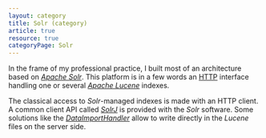 ```yaml
---
layout: category
title: Solr (category)
article: true
resource: true
categoryPage: Solr
---
```

<div>
<p>
In the frame of my professional practice, I built most of an architecture based on <em><a href="http://lucene.apache.org/solr/">Apache Solr</a></em>. This platform is in a few words an <a href=="http://en.wikipedia.org/wiki/Hypertext_Transfer_Protocol">HTTP</a> interface handling one or several <em><a href="http://lucene.apache.org/">Apache Lucene</a></em> indexes. 
</p>
<p>
The classical access to <em>Solr</em>-managed indexes is made with an HTTP client. A common client API called <em><a href="https://wiki.apache.org/solr/Solrj">SolrJ</a></em> is provided with the <em>Solr</em> software. Some solutions like the <em><a href="https://wiki.apache.org/solr/DataImportHandler">DataImportHandler</a></em> allow to write directly in the <em>Lucene</em> files on the server side.
</p>
</div>